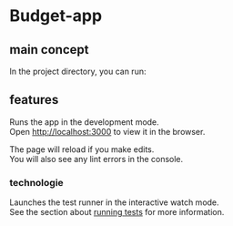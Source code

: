 # Budget-app



## main concept

In the project directory, you can run:

## features

Runs the app in the development mode.\
Open [http://localhost:3000](http://localhost:3000) to view it in the browser.

The page will reload if you make edits.\
You will also see any lint errors in the console.

### technologie

Launches the test runner in the interactive watch mode.\
See the section about [running tests](https://facebook.github.io/create-react-app/docs/running-tests) for more information.
